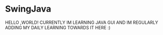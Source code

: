 # SwingJava
HELLO ,WORLD!
CURRENTLY IM LEARNING JAVA GUI AND IM REGULARLY ADDING MY DAILY LEARNING TOWARDS IT HERE :)
